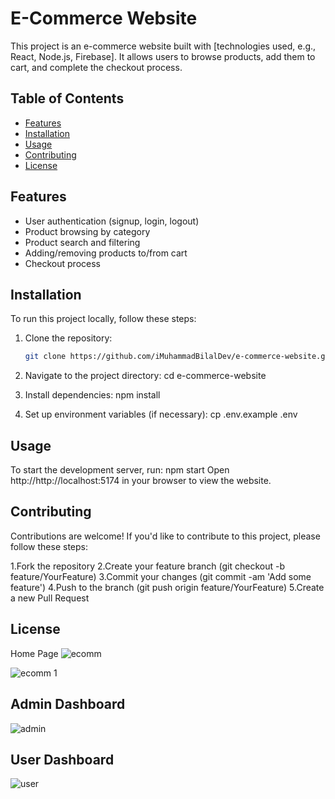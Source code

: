 # E-Commerce Website

This project is an e-commerce website built with [technologies used, e.g., React, Node.js, Firebase]. It allows users to browse products, add them to cart, and complete the checkout process.

## Table of Contents

- [Features](#features)
- [Installation](#installation)
- [Usage](#usage)
- [Contributing](#contributing)
- [License](#license)

## Features

- User authentication (signup, login, logout)
- Product browsing by category
- Product search and filtering
- Adding/removing products to/from cart
- Checkout process

## Installation

To run this project locally, follow these steps:

1. Clone the repository:
   ```sh
   git clone https://github.com/iMuhammadBilalDev/e-commerce-website.git


1. Navigate to the project directory:
cd e-commerce-website


2. Install dependencies:
npm install

3. Set up environment variables (if necessary):
cp .env.example .env

## Usage
To start the development server, run:
npm start
Open http://http://localhost:5174 in your browser to view the website.

## Contributing
Contributions are welcome! If you'd like to contribute to this project, please follow these steps:

1.Fork the repository
2.Create your feature branch (git checkout -b feature/YourFeature)
3.Commit your changes (git commit -am 'Add some feature')
4.Push to the branch (git push origin feature/YourFeature)
5.Create a new Pull Request

## License
Home Page
![ecomm](https://github.com/iMuhammadBilalDev/e-commerce-website/assets/148322893/ce8c9f4f-c934-47e9-8884-82e19450e3f7)

![ecomm 1](https://github.com/iMuhammadBilalDev/e-commerce-website/assets/148322893/d4240051-0923-42d9-a0ef-e661ef5e1fcc)

## Admin Dashboard
![admin](https://github.com/iMuhammadBilalDev/e-commerce-website/assets/148322893/3b92c4b1-ac9f-44e6-8efc-a4cd33c12bbb)
## User Dashboard
![user](https://github.com/iMuhammadBilalDev/e-commerce-website/assets/148322893/cf4731e7-33fc-4401-8e77-e51414ab5c05)
